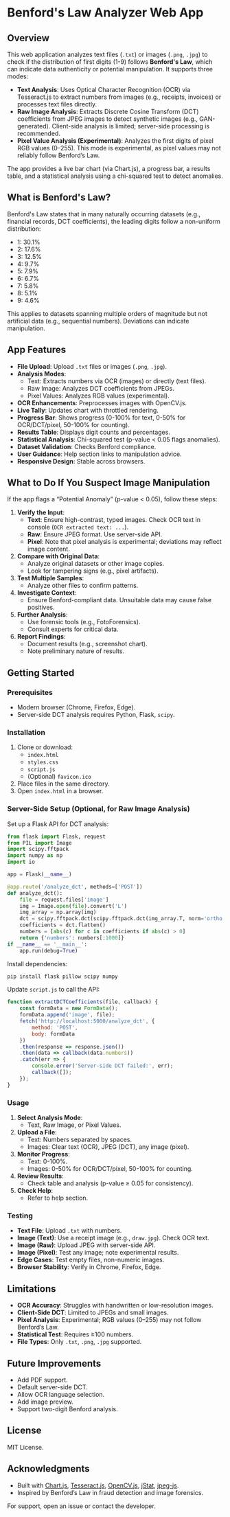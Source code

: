 # Benford's Law Analyzer Web App

## Overview
This web application analyzes text files (`.txt`) or images (`.png`, `.jpg`) to check if the distribution of first digits (1-9) follows **Benford's Law**, which can indicate data authenticity or potential manipulation. It supports three modes:
- **Text Analysis**: Uses Optical Character Recognition (OCR) via Tesseract.js to extract numbers from images (e.g., receipts, invoices) or processes text files directly.
- **Raw Image Analysis**: Extracts Discrete Cosine Transform (DCT) coefficients from JPEG images to detect synthetic images (e.g., GAN-generated). Client-side analysis is limited; server-side processing is recommended.
- **Pixel Value Analysis (Experimental)**: Analyzes the first digits of pixel RGB values (0–255). This mode is experimental, as pixel values may not reliably follow Benford’s Law.

The app provides a live bar chart (via Chart.js), a progress bar, a results table, and a statistical analysis using a chi-squared test to detect anomalies.

## What is Benford's Law?
Benford's Law states that in many naturally occurring datasets (e.g., financial records, DCT coefficients), the leading digits follow a non-uniform distribution:
- 1: 30.1%
- 2: 17.6%
- 3: 12.5%
- 4: 9.7%
- 5: 7.9%
- 6: 6.7%
- 7: 5.8%
- 8: 5.1%
- 9: 4.6%

This applies to datasets spanning multiple orders of magnitude but not artificial data (e.g., sequential numbers). Deviations can indicate manipulation.

## App Features
- **File Upload**: Upload `.txt` files or images (`.png`, `.jpg`).
- **Analysis Modes**:
  - Text: Extracts numbers via OCR (images) or directly (text files).
  - Raw Image: Analyzes DCT coefficients from JPEGs.
  - Pixel Values: Analyzes RGB values (experimental).
- **OCR Enhancements**: Preprocesses images with OpenCV.js.
- **Live Tally**: Updates chart with throttled rendering.
- **Progress Bar**: Shows progress (0-100% for text, 0-50% for OCR/DCT/pixel, 50-100% for counting).
- **Results Table**: Displays digit counts and percentages.
- **Statistical Analysis**: Chi-squared test (p-value < 0.05 flags anomalies).
- **Dataset Validation**: Checks Benford compliance.
- **User Guidance**: Help section links to manipulation advice.
- **Responsive Design**: Stable across browsers.

## What to Do If You Suspect Image Manipulation
If the app flags a “Potential Anomaly” (p-value < 0.05), follow these steps:

1. **Verify the Input**:
   - **Text**: Ensure high-contrast, typed images. Check OCR text in console (`OCR extracted text: ...`).
   - **Raw**: Ensure JPEG format. Use server-side API.
   - **Pixel**: Note that pixel analysis is experimental; deviations may reflect image content.
2. **Compare with Original Data**:
   - Analyze original datasets or other image copies.
   - Look for tampering signs (e.g., pixel artifacts).
3. **Test Multiple Samples**:
   - Analyze other files to confirm patterns.
4. **Investigate Context**:
   - Ensure Benford-compliant data. Unsuitable data may cause false positives.
5. **Further Analysis**:
   - Use forensic tools (e.g., FotoForensics).
   - Consult experts for critical data.
6. **Report Findings**:
   - Document results (e.g., screenshot chart).
   - Note preliminary nature of results.

## Getting Started
### Prerequisites
- Modern browser (Chrome, Firefox, Edge).
- Server-side DCT analysis requires Python, Flask, `scipy`.

### Installation
1. Clone or download:
   - `index.html`
   - `styles.css`
   - `script.js`
   - (Optional) `favicon.ico`
2. Place files in the same directory.
3. Open `index.html` in a browser.

### Server-Side Setup (Optional, for Raw Image Analysis)
Set up a Flask API for DCT analysis:
```python
from flask import Flask, request
from PIL import Image
import scipy.fftpack
import numpy as np
import io

app = Flask(__name__)

@app.route('/analyze_dct', methods=['POST'])
def analyze_dct():
    file = request.files['image']
    img = Image.open(file).convert('L')
    img_array = np.array(img)
    dct = scipy.fftpack.dct(scipy.fftpack.dct(img_array.T, norm='ortho').T, norm='ortho')
    coefficients = dct.flatten()
    numbers = [abs(c) for c in coefficients if abs(c) > 0]
    return {'numbers': numbers[:1000]}
if __name__ == '__main__':
    app.run(debug=True)
```
Install dependencies:
```bash
pip install flask pillow scipy numpy
```
Update `script.js` to call the API:
```javascript
function extractDCTCoefficients(file, callback) {
    const formData = new FormData();
    formData.append('image', file);
    fetch('http://localhost:5000/analyze_dct', {
        method: 'POST',
        body: formData
    })
    .then(response => response.json())
    .then(data => callback(data.numbers))
    .catch(err => {
        console.error('Server-side DCT failed:', err);
        callback([]);
    });
}
```

### Usage
1. **Select Analysis Mode**:
   - Text, Raw Image, or Pixel Values.
2. **Upload a File**:
   - Text: Numbers separated by spaces.
   - Images: Clear text (OCR), JPEG (DCT), any image (pixel).
3. **Monitor Progress**:
   - Text: 0-100%.
   - Images: 0-50% for OCR/DCT/pixel, 50-100% for counting.
4. **Review Results**:
   - Check table and analysis (p-value ≥ 0.05 for consistency).
5. **Check Help**:
   - Refer to help section.

### Testing
- **Text File**: Upload `.txt` with numbers.
- **Image (Text)**: Use a receipt image (e.g., `draw.jpg`). Check OCR text.
- **Image (Raw)**: Upload JPEG with server-side API.
- **Image (Pixel)**: Test any image; note experimental results.
- **Edge Cases**: Test empty files, non-numeric images.
- **Browser Stability**: Verify in Chrome, Firefox, Edge.

## Limitations
- **OCR Accuracy**: Struggles with handwritten or low-resolution images.
- **Client-Side DCT**: Limited to JPEGs and small images.
- **Pixel Analysis**: Experimental; RGB values (0–255) may not follow Benford’s Law.
- **Statistical Test**: Requires ≥100 numbers.
- **File Types**: Only `.txt`, `.png`, `.jpg` supported.

## Future Improvements
- Add PDF support.
- Default server-side DCT.
- Allow OCR language selection.
- Add image preview.
- Support two-digit Benford analysis.

## License
MIT License.

## Acknowledgments
- Built with [Chart.js](https://www.chartjs.org/), [Tesseract.js](https://github.com/naptha/tesseract.js), [OpenCV.js](https://opencv.org/), [jStat](https://jstat.github.io/), [jpeg-js](https://github.com/eugeneware/jpeg-js).
- Inspired by Benford’s Law in fraud detection and image forensics.

For support, open an issue or contact the developer.